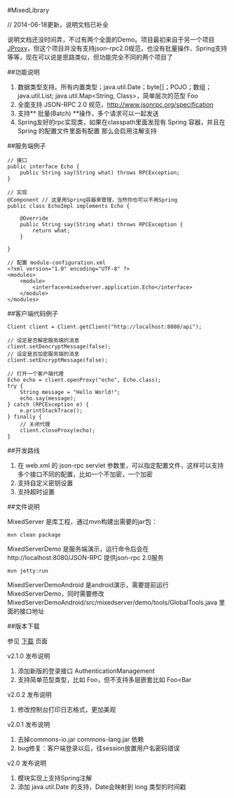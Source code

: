 #MixedLibrary

// 2014-06-18更新，说明文档已补全

说明文档还没时间弄，不过有两个全面的Demo。项目最初来自于另一个项目[JProxy](https://code.google.com/p/jpoxy/)，但这个项目并没有支持json-rpc2.0规范，也没有批量操作、Spring支持等等，现在可以说是思路类似，但功能完全不同的两个项目了

##功能说明

1. 数据类型支持。所有内置类型；java.util.Date；byte[]；POJO；数组；java.util.List<Class>; java.util.Map<String, Class>，简单层次的范型 Foo<Bar>
2. 全面支持 JSON-RPC 2.0 规范，http://www.jsonrpc.org/specification
3. 支持** 批量(Batch) **操作，多个请求可以一起发送
4. Spring友好的rpc实现类，如果在classpath里面发现有 Spring 容器，并且在 Spring 的配置文件里面有配置 <bean class="mixedserver.protocol.ModuleContext" /> 那么会启用注解支持

##服务端例子

	// 接口
	public interface Echo {
		public String say(String what) throws RPCException;
	}
	
	// 实现
	@Component // 这里用Spring容器来管理，当然你也可以不用Spring
	public class EchoImpl implements Echo {

		@Override
		public String say(String what) throws RPCException {
			return what;
		}

	}
	
	// 配置 module-configuration.xml
	<?xml version="1.0" encoding="UTF-8" ?>
	<modules>
		<module>
			<interface>mixedserver.application.Echo</interface>
		</module>
	</modules>


##客户端代码例子

	Client client = Client.getClient("http://localhost:8080/api");

	// 设定是否解密服务端的消息
	client.setDencryptMessage(false);
	// 设定是否加密服务端的消息
	client.setEncryptMessage(false);
	
	// 打开一个客户端代理
	Echo echo = client.openProxy("echo", Echo.class);
	try {
		String message = "Hello World!";
		echo.say(message);
	} catch (RPCException e) {
		e.printStackTrace();
	} finally {
		// 关闭代理
		client.closeProxy(echo);
	}

##开发路线

1. 在 web.xml 的 json-rpc servlet 参数里，可以指定配置文件，这样可以支持多个接口不同的配置，比如一个不加密，一个加密
2. 支持自定义密钥设置
3. 支持超时设置


##文件说明

MixedServer 是库工程，通过mvn构建出需要的jar包：

	mvn clean package

MixedServerDemo 是服务端演示，运行命令后会在 http://localhost:8080/JSON-RPC 提供json-rpc 2.0服务
	
	mvn jetty:run

MixedServerDemoAndroid 是android演示，需要提前运行 MixedServerDemo，同时需要修改 MixedServerDemoAndroid/src/mixedserver/demo/tools/GlobalTools.java 里面的接口地址

##版本下载

参见 [下载](https://github.com/zhangxhbeta/MixedLibrary/releases) 页面 

v2.1.0 发布说明

1. 添加新版的登录接口 AuthenticationManagement
2. 支持简单范型类型，比如 Foo<Bar>，但不支持多层嵌套比如 Foo<Bar<Other>

v2.0.2 发布说明

1. 修改控制台打印日志格式，更加美观

v2.0.1 发布说明

1. 去掉commons-io.jar commons-lang.jar 依赖
2. bug修复：客户端登录以后，往session放置用户名密码错误

v2.0 发布说明

1. 模块实现上支持Spring注解
2. 添加 java.util.Date 的支持，Date会映射到 long 类型的时间戳